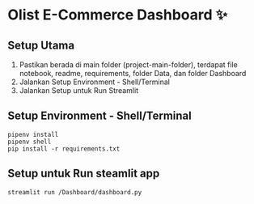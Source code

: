 # Olist E-Commerce Dashboard ✨

## Setup Utama

1. Pastikan berada di main folder (project-main-folder), terdapat file notebook, readme, requirements, folder Data, dan folder Dashboard
2. Jalankan Setup Environment - Shell/Terminal
3. Jalankan Setup untuk Run Streamlit

## Setup Environment - Shell/Terminal

```
pipenv install
pipenv shell
pip install -r requirements.txt
```

## Setup untuk Run steamlit app

```
streamlit run /Dashboard/dashboard.py
```
